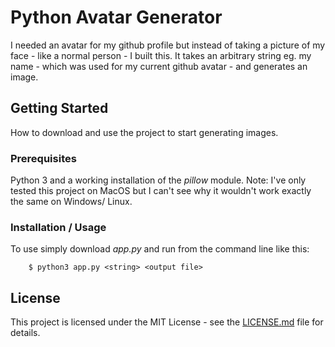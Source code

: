 # Python Avatar Generator
I needed an avatar for my github profile but instead of taking a picture of my face - like a normal person - I built this. It takes an arbitrary string eg. my name - which was used for my current github avatar - and generates an image.

## Getting Started
How to download and use the project to start generating images.

### Prerequisites
Python 3 and a working installation of the *pillow* module. Note: I've only tested this project on MacOS but I can't see why it wouldn't work exactly the same on Windows/ Linux.

### Installation / Usage
To use simply download *app.py* and run from the command line like this:
```
	$ python3 app.py <string> <output file> 
```

## License
This project is licensed under the MIT License - see the [LICENSE.md](LICENSE.md) file for details.
